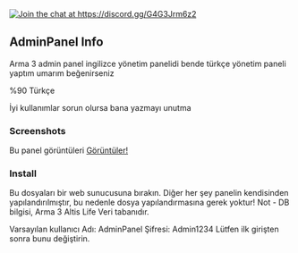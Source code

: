 <a href="https://discord.gg/G4G3Jrm6z2">
    <img src="https://img.shields.io/badge/Discord-Join%20chat%20→-738bd7.svg" alt="Join the chat at https://discord.gg/G4G3Jrm6z2">		 
</a>


## AdminPanel Info
Arma 3 admin panel ingilizce yönetim panelidi bende türkçe yönetim paneli yaptım umarım beğenirseniz

%90 Türkçe

İyi kullanımlar sorun olursa bana yazmayı unutma

### Screenshots

Bu panel görüntüleri <a href = "https://www.flickr.com/photos/140721778@N03/albums/72157667459890313">Görüntüler!</a>

### Install

Bu dosyaları bir web sunucusuna bırakın. Diğer her şey panelin kendisinden yapılandırılmıştır, bu nedenle dosya yapılandırmasına gerek yoktur!
Not - DB bilgisi, Arma 3 Altis Life Veri tabanıdır.

Varsayılan kullanıcı Adı: AdminPanel Şifresi: Admin1234 
Lütfen ilk girişten sonra bunu değiştirin.